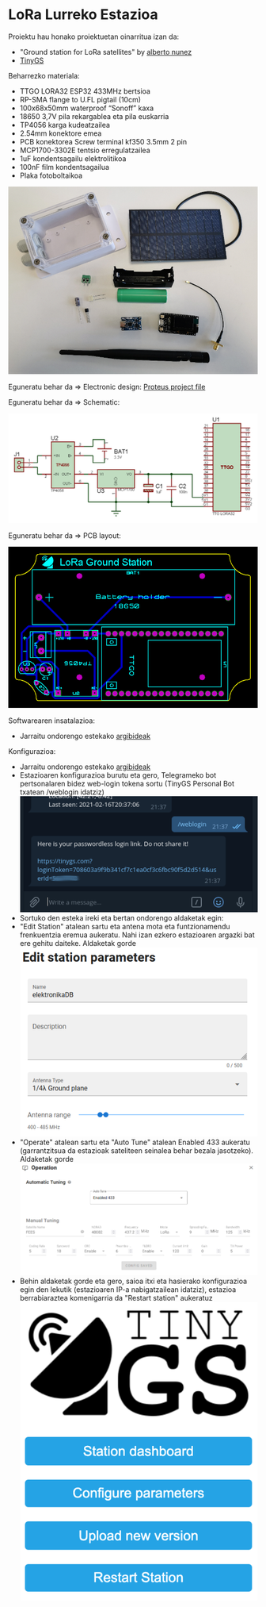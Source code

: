 # LoRa Lurreko Estazioa

Proiektu hau honako proiektuetan oinarritua izan da:
  - "Ground station for LoRa satellites" by [alberto nunez](https://hackaday.io/project/186243-ground-station-for-lora-satellites)
  - [TinyGS](https://github.com/G4lile0/tinyGS)
  
Beharrezko materiala:
  - TTGO LORA32 ESP32 433MHz bertsioa
  - RP-SMA flange to U.FL pigtail (10cm)
  - 100x68x50mm waterproof “Sonoff” kaxa
  - 18650 3,7V pila rekargablea eta pila euskarria
  - TP4056 karga kudeatzailea
  - 2.54mm konektore emea
  - PCB konektorea Screw terminal kf350 3.5mm 2 pin
  - MCP1700-3302E tentsio erregulatzailea
  - 1uF kondentsagailu elektrolitikoa
  - 100nF film kondentsagailua
  - Plaka fotoboltaikoa
  
 ![alt text](images/Components.png)

Eguneratu behar da => Electronic design:
  [Proteus project file](https://github.com/4IM4R/LoRa-Ground-Station/blob/e2a53dc4b7f0d562ad7ddc52352c304cba657683/proteus/LoRa_GS.pdsprj)
  
  Eguneratu behar da => Schematic:

![alt text](images/Schematic.png)

  Eguneratu behar da => PCB layout:

![alt text](images/PCB_layout.png)

Softwarearen insatalazioa:
  - Jarraitu ondorengo estekako [argibideak](https://github.com/G4lile0/tinyGS/wiki/Quick-Start)
  
Konfigurazioa:
  - Jarraitu ondorengo estekako [argibideak](https://github.com/G4lile0/tinyGS/wiki/Ground-Station-configuration)
  - Estazioaren konfigurazioa burutu eta gero, Telegrameko bot pertsonalaren bidez web-login tokena sortu (TinyGS Personal Bot txatean /weblogin idatziz)
  ![alt text](images/weblogin.png)
  - Sortuko den esteka ireki eta bertan ondorengo aldaketak egin:
  - "Edit Station" atalean sartu eta antena mota eta funtzionamendu frenkuentzia eremua aukeratu. Nahi izan ezkero estazioaren argazki bat ere gehitu daiteke. Aldaketak gorde
![alt text](images/Edit_station.png)
  - "Operate" atalean sartu eta "Auto Tune" atalean Enabled 433 aukeratu (garrantzitsua da estazioak sateliteen seinalea behar bezala jasotzeko). Aldaketak gorde
![alt text](images/Operate.png)
  - Behin aldaketak gorde eta gero, saioa itxi eta hasierako konfigurazioa egin den lekutik (estazioaren IP-a nabigatzailean idatziz), estazioa berrabiaraztea komenigarria da "Restart station" aukeratuz
![alt text](images/TinyGS_dashboard.png)
  
  
